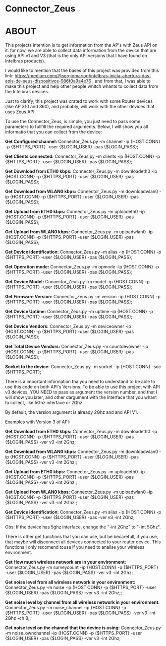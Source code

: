 # Connector_Zeus

# ABOUT
This projects intention is to get information from the AP's with Zeus API on it. for now, we are able to collect data information from the device that are using API v1 and V3 (that is the only API versions that I have found on Intelbras products). 

I would like to mention that the bases of this project was provided from this link: https://medium.com/@sergiomarioq/intelbras-inicia-abertura-das-apis-de-seus-dispositivos-986f0a9a4e76 , and from that, I was able to make this project and help other people whitch whants to collect data from the Intelbras devices.

Just to clarify, this project was crated to work with some Router devices (like AP 310 and 360), and probably, will work with the other devices that uses Zeus API.

To use the Connector_Zeus, is simple, you just need to pass some parameters to fullfill the required arguments. Below, I will show you all informatio that you can collect from the device:

**Get Configured channel:** Connector_Zeus.py -m channel -ip {HOST.CONN} -p {$HTTPS_PORT} -user {$LOGIN_USER} -pas {$LOGIN_PASS};

**Get Clients connected:**  Connector_Zeus.py -m clients -ip {HOST.CONN} -p {$HTTPS_PORT} -user {$LOGIN_USER} -pas {$LOGIN_PASS};

**Get Download from ETH0 kbps:** Connector_Zeus.py -m downloadeth0 -ip {HOST.CONN} -p {$HTTPS_PORT} -user {$LOGIN_USER} -pas {$LOGIN_PASS};

**Get Download from WLAN0 kbps:** Connector_Zeus.py -m downloadwlan0 -ip {HOST.CONN} -p {$HTTPS_PORT} -user {$LOGIN_USER} -pas {$LOGIN_PASS};

**Get Upload from ETH0 kbps:** Connector_Zeus.py -m uploadeth0 -ip {HOST.CONN} -p {$HTTPS_PORT} -user {$LOGIN_USER} -pas {$LOGIN_PASS};

**Get Upload from WLAN0 kbps:** Connector_Zeus.py -m uploadwlan0 -ip {HOST.CONN} -p {$HTTPS_PORT} -user {$LOGIN_USER} -pas {$LOGIN_PASS};

**Get Device identification:** Connector_Zeus.py -m alias -ip {HOST.CONN} -p {$HTTPS_PORT} -user {$LOGIN_USER} -pas {$LOGIN_PASS};

**Get Operation mode:** Connector_Zeus.py -m opmode -ip {HOST.CONN} -p {$HTTPS_PORT} -user {$LOGIN_USER} -pas {$LOGIN_PASS};

**Get Device Model:** Connector_Zeus.py -m model -ip {HOST.CONN} -p {$HTTPS_PORT} -user {$LOGIN_USER} -pas {$LOGIN_PASS};

**Get Firmware Version:** Connector_Zeus.py -m version -ip {HOST.CONN} -p {$HTTPS_PORT} -user {$LOGIN_USER} -pas {$LOGIN_PASS};

**Get Device Uptime:** Connector_Zeus.py -m uptime -ip {HOST.CONN} -p {$HTTPS_PORT} -user {$LOGIN_USER} -pas {$LOGIN_PASS};

**Get Device Vendors:** Connector_Zeus.py -m deviceowner -ip {HOST.CONN} -p {$HTTPS_PORT} -user {$LOGIN_USER} -pas {$LOGIN_PASS};

**Get Total Device Vendors:** Connector_Zeus.py -m countdevowner -ip {HOST.CONN} -p {$HTTPS_PORT} -user {$LOGIN_USER} -pas {$LOGIN_PASS};

**Socket to the device:** Connector_Zeus.py -m socket -ip {HOST.CONN} -soc {$HTTPS_PORT};


There is a important information tha you need to understand to be able to use this code on both API's Versions. To be able to use this project with API v3 devices, YOU NEED to pass as argument the version number, and that I will show you later, and other dargument with the interface that you whant to collect, like 5Ghz interface or 2Ghz.

By default, the version argument is already 2Ghz and and API V1.

Examples with Version 3 of API:



**Get Download from ETH0 kbps:** Connector_Zeus.py -m downloadeth0 -ip {HOST.CONN} -p {$HTTPS_PORT} -user {$LOGIN_USER} -pas {$LOGIN_PASS} -ver v3 -int 2Ghz;

**Get Download from WLAN0 kbps:** Connector_Zeus.py -m downloadwlan0 -ip {HOST.CONN} -p {$HTTPS_PORT} -user {$LOGIN_USER} -pas {$LOGIN_PASS} -ver v3 -int 2Ghz;;

**Get Upload from ETH0 kbps:** Connector_Zeus.py -m uploadeth0 -ip {HOST.CONN} -p {$HTTPS_PORT} -user {$LOGIN_USER} -pas {$LOGIN_PASS} -ver v3 -int 2Ghz;;

**Get Upload from WLAN0 kbps:** Connector_Zeus.py -m uploadwlan0 -ip {HOST.CONN} -p {$HTTPS_PORT} -user {$LOGIN_USER} -pas {$LOGIN_PASS} -ver v3 -int 2Ghz;;

**Get Device identification:** Connector_Zeus.py -m alias -ip {HOST.CONN} -p {$HTTPS_PORT} -user {$LOGIN_USER} -pas  -ver v3 -int 2Ghz;

Obs: If the device has 5ghz interface, change the "-int 2Ghz" to "-int 5Ghz".

There is other get functions that you can use, but be becarefull, if you use, that maybe will disconnect all devices connected to your router device. This functions I only recomend touse if you need to analise your wireless environment.


**Get How much wireless network are in your environment:** Connector_Zeus.py -m surveycount -ip {HOST.CONN} -p {$HTTPS_PORT} -user {$LOGIN_USER} -pas {$LOGIN_PASS} -ver v3 -int 2Ghz;

**Get noise level from all wireless network in your environment:** Connector_Zeus.py -m noise -ip {HOST.CONN} -p {$HTTPS_PORT} -user {$LOGIN_USER} -pas {$LOGIN_PASS} -ver v3 -int 2Ghz;;

**Get noise level by channel from all wireless network in your environment:** Connector_Zeus.py -m noise_channel -ip {HOST.CONN} -p {$HTTPS_PORT} -user {$LOGIN_USER} -pas {$LOGIN_PASS} -ver v3 -int 2Ghz -ch 8;;

**Get noise level on the channel that the device is using:** Connector_Zeus.py -m noise_ownchannel -ip {HOST.CONN} -p {$HTTPS_PORT} -user {$LOGIN_USER} -pas {$LOGIN_PASS} -ver v3 -int 2Ghz;




